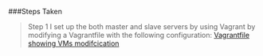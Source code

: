 ###Steps Taken
> Step 1
I set up the both master and slave servers by using Vagrant by modifying a Vagrantfile with the following configuration:
[Vagrantfile showing VMs modifcication](~/Altschool_2ndSem_Exam/Altschool_2ndSem_Exam/screenshots_images/configvms.png)
